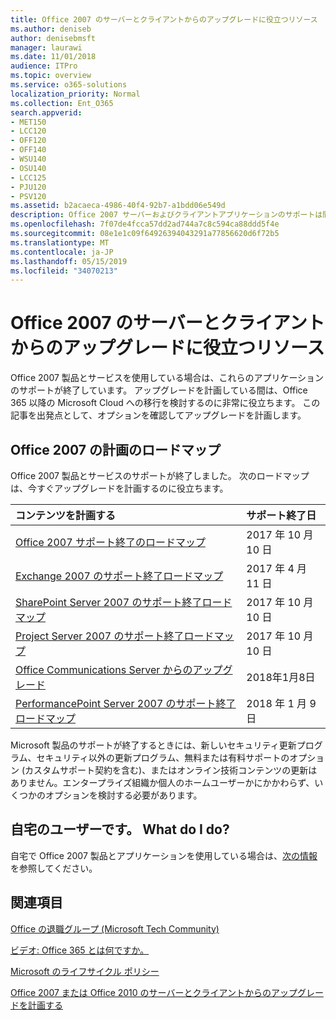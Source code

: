 ```yaml
---
title: Office 2007 のサーバーとクライアントからのアップグレードに役立つリソース
ms.author: deniseb
author: denisebmsft
manager: laurawi
ms.date: 11/01/2018
audience: ITPro
ms.topic: overview
ms.service: o365-solutions
localization_priority: Normal
ms.collection: Ent_O365
search.appverid:
- MET150
- LCC120
- OFF120
- OFF140
- WSU140
- OSU140
- LCC125
- PJU120
- PSV120
ms.assetid: b2acaeca-4986-40f4-92b7-a1bdd06e549d
description: Office 2007 サーバーおよびクライアントアプリケーションのサポートは間もなく終了し、カスタムサポート契約は利用できません。 今すぐアップグレードの計画を開始するには、この記事をご利用ください。
ms.openlocfilehash: 7f07de4fcca57dd2ad744a7c8c594ca88ddd5f4e
ms.sourcegitcommit: 08e1e1c09f64926394043291a77856620d6f72b5
ms.translationtype: MT
ms.contentlocale: ja-JP
ms.lasthandoff: 05/15/2019
ms.locfileid: "34070213"
---
```

# <a name="resources-to-help-you-upgrade-from-office-2007-servers-and-clients"></a>Office 2007 のサーバーとクライアントからのアップグレードに役立つリソース

Office 2007 製品とサービスを使用している場合は、これらのアプリケーションのサポートが終了しています。 アップグレードを計画している間は、Office 365 以降の Microsoft Cloud への移行を検討するのに非常に役立ちます。 この記事を出発点として、オプションを確認してアップグレードを計画します。
      
## <a name="office-2007-planning-roadmaps"></a>Office 2007 の計画のロードマップ
  
Office 2007 製品とサービスのサポートが終了しました。 次のロードマップは、今すぐアップグレードを計画するのに役立ちます。

|**コンテンツを計画する**|**サポート終了日**|
|:-----|:-----|
|[Office 2007 サポート終了のロードマップ](https://docs.microsoft.com/DeployOffice/office-2007-end-support-roadmap) <br/> |2017 年 10 月 10 日  <br/> |
|[Exchange 2007 のサポート終了ロードマップ](exchange-2007-end-of-support.md) <br/> |2017 年 4 月 11 日  <br/> |
|[SharePoint Server 2007 のサポート終了ロードマップ](sharepoint-2007-end-of-support.md) <br/> |2017 年 10 月 10 日  <br/> |
|[Project Server 2007 のサポート終了ロードマップ](project-server-2007-end-of-support.md) <br/> |2017 年 10 月 10 日  <br/> |
|[Office Communications Server からのアップグレード](https://docs.microsoft.com/SkypeForBusiness/plan-your-deployment/upgrade) <br/> |2018年1月8日  <br/> |
|[PerformancePoint Server 2007 のサポート終了ロードマップ](pps-2007-end-of-support.md) <br/> |2018 年 1 月 9 日  <br/> |
   
Microsoft 製品のサポートが終了するときには、新しいセキュリティ更新プログラム、セキュリティ以外の更新プログラム、無料または有料サポートのオプション (カスタムサポート契約を含む)、またはオンライン技術コンテンツの更新はありません。エンタープライズ組織か個人のホームユーザーかにかかわらず、いくつかのオプションを検討する必要があります。

## <a name="im-a-home-user-what-do-i-do"></a>自宅のユーザーです。 What do I do?

自宅で Office 2007 製品とアプリケーションを使用している場合は、[次の情報](plan-upgrade-previous-versions-office.md#im-a-home-user-what-do-i-do)を参照してください。
     
## <a name="related-topics"></a>関連項目

[Office の退職グループ (Microsoft Tech Community)](https://go.microsoft.com/fwlink/?linkid=842065)
  
[ビデオ: Office 365 とは何ですか。](https://support.office.com/article/847caf12-2589-452c-8aca-1c009797678b.aspx)
  
[Microsoft のライフサイクル ポリシー](https://go.microsoft.com/fwlink/?linkid=865200)

[Office 2007 または Office 2010 のサーバーとクライアントからのアップグレードを計画する](plan-upgrade-previous-versions-office.md)
  

